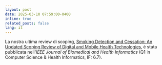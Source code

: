 ```yaml
---
layout: post
date: 2025-03-10 07:59:00-0400
inline: true
related_posts: false
lang: it
---
```


La nostra ultima review di scoping, [Smoking Detection and Cessation: An Updated Scoping Review of Digital and Mobile Health Technologies](https://doi.org/10.1109/JBHI.2025.3549255), è stata pubblicata nell'_IEEE Journal of Biomedical and Health Informatics_ (Q1 in Computer Science & Health Informatics, IF: 6.7).

